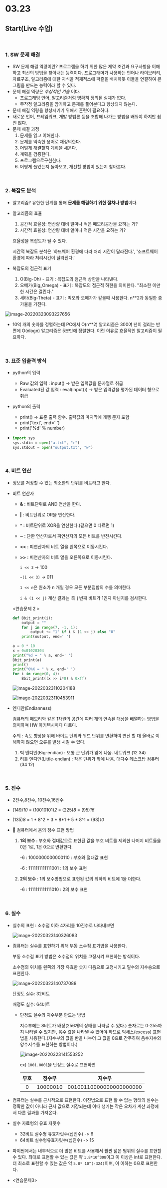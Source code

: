 # 03.23

## Start(Live 수업)

<br>

### 1. SW 문제 해결

* SW 문제 해결 역량이란? 프로그램을 하기 위한 많은 제약 조건과 요구사항을 이해하고 최선의 방법을 찾아내는 능력이다. 프로그래머가 사용하는 언어나 라이브러리, 자료구조, 알고리즘에 대한 지식을 적재적소에 퍼즐을 배치하듯 이들을 연결하여 큰 그림을 만드는 능력이라 할 수 있다. 
* 문제 해결 역량은 _추상적인 기술_ 이다.
  - 프로그래밍 언어, 알고리즘처럼 명확히 정의된 실체가 없다.
  - 무작정 알고리즘을 암기하고 문제를 풀어본다고 향상되지 않는다.
* 문제 해결 역량을 향상시키기 위해서 훈련이 필요하다. 
* 새로운 언어, 프레임워크, 개발 방법론 등을 조합해 나가는 방법을 배워야 하지만 쉽진 않다. 
* 문제 해결 과정
  1. 문제를 읽고 이해한다.
  2. 문제를 익숙한 용어로 재정의한다.
  3. 어덯게 해결할지 계획을 세운다.
  4. 계획을 검증한다.
  5. 프로그램으로구현한다.
  6. 어떻게 풀었는지 돌아보고, 개선할 방법이 있는지 찾아본다. 

<br>

### 2. 복잡도 분석

* 알고리즘? 유한한 단계를 통해 **문제를 해결하기 위한 절차나 방법**이다.

* 알고리즘의 효율

  1. 공간적 효율성: 연산량 대비 얼마나 적은 메모리공간을 요하는 가?
  2. 시간적 효율성: 연산량 대비 얼마나 적은 시간을 요하는 가?

  효율성을 복잡도가 될 수 있다. 

  시간적 복잡도 분석은 '하드웨어 환경에 다라 처리 시간이 달라진다.', '소프트웨어 환경에 따라 처리시간이 달라진다.'

* 복잡도의 점근적 표기

  1. O(Big-Oh) - 표기 : 복잡도의 점근적 상한을 나타낸다. 
  2. 오메가(Big_Omega) - 표기 : 복잡도의 점근적 하한을 의미한다. "최소한 이만한 시간은 걸린다."
  3. 세타(Big-Theta) - 표기 : 빅오와 오메가가 같을때 사용한다. n**2과 동일한 증가율을 가진다. 

![image-20220323093227656](0322_start.assets/image-20220323093227656.png)

* 10억 개의 숫자를 정렬하는데 PC에서  O(n**2) 알고리즘은 300여 년이 걸리는 반면에 O(nlogn) 알고리즘은 5분만에 정렬한다. 이런 이유로 효율적인 알고리즘이 필요하다.  



<br>

### 3. 표준 입출력 방식

* python의 입력
  * Raw 값의 입력 : input() -> 받은 입력값을 문자열로 취급
  * Evaluated된 값 입력 : eval(input()) -> 받은 입력값을 평가된 데이터 형으로 취급

* python의 출력

  * print() -> 표준 출력 함수. 출력값의 마지막에 개행 문자 포함
  * print('text', end=' ')
  * print('%d' % number)

* ```python
  import sys
  sys.stdin = open("a.txt", "r")
  sys.stdout = open("output.txt", "w")
  ```

<br>

### 4. 비트 연산

* 정보를 저장할 수 있는 최소한의 단위를 비트라고 한다. 

* 비트 연산자

  * **&** : 비트단위로 AND 연산을 한다.

  * **|** : 비트단위로 OR을 연산한다.

  * **^** : 비트단위로 XOR을 연산한다.(같으면 0 다르면 1)

  * **~** : 단한 연산자로서 피연산자의 모든 비트를 반전시킨다. 

  * **<<** : 피연산자의 비트 열을 왼쪽으로 이동시킨다.

  * **>>** : 피연산자의 비트 열을 오른쪽으로 이동시킨다.

    `i << 3` -> 100

    `~(i << 3)` -> 011

    `1 << n`은 원소가 n 개일 경우 모든 부분집합의 수를 의미한다.

    `i & (1 << j)` 계산 결과는 i의 j 번째 비트가 1인지 아닌지를 검사한다.  

  <연습문제 2 >

  ```python
  def Bbit_print(i):
      output = ""
      for j in range(7, -1, 1):
          output += "1" if i & (1 << j) else "0"
      print(output, end=' ')
      
  a = 0 * 10
  x = 0x01020304
  print("%d = " % a, end=' ')
  Bbit_print(a)
  print()
  print("0%X = " % x, end=' ')
  for i in range(0, 4):
      Bbit_print((x >> i*8) & 0xff)
  ```

  ![image-20220323110204188](0322_start.assets/image-20220323110204188.png)

  ![image-20220323110453911](0322_start.assets/image-20220323110453911.png)

* 엔디안(Endianness)

  컴퓨터의 메모리와 같은 1차원의 공간에 여러 개의 연속된 대상을 배열하는 방법을 의미하며 HW 아키텍처마다 다르다.

  주의 : 속도 향상을 위해 바이트 단위와 워드 단위를 변환하여 연산 할 대 올바로 이해하지 않으면 오류를 발생 시킬 수 있다. 

  1. 빅 엔디안(Big-endian) : 보통 큰 단위가 앞에 나옴. 네트워크 (12 34)
  2. 리틀 엔디안(Little-endian) : 작은 단위가 앞에 나옴. 대다수 데스크탑 컴퓨터 (34 12)

<br>

### 5. 진수

* 2진수,8진수, 10진수,16진수

* (149)_10_ = (10010101)_2_ = (225)_8_ = (95)_16_

* (135)_8_ = 1 * 8^2 + 3 * 8*1 + 5 * 8^1 = (93)_10_

* :red_circle: 컴퓨터에서 음의 정수 표현 방법

  1. **1의 보수** : 부호와 절대값으로 표현된 값을 부호 비트를 제외한 나머지 비트들을 0은 1로, 1은 0으로 변환한다. 

     -6 : 1000000000000110 : 부호와 절대값 표현

     -6 : 1111111111111001 : 1의 보수 표현

  2. **2의 보수** : 1의 보수방법으로 표현된 값의 최하위 비트에 1을 더한다.

     -6 : 1111111111111010 : 2의 보수 표현

<br>

### 6. 실수

* 실수의 표현 : 소수점 이하 4자리를 10진수로 나타내보면

  ![image-20220323140326083](0322_Start(Live).assets/image-20220323140326083.png)

* 컴퓨터는 실수를 표현하기 위해 부동 소수점 표기법을 사용한다.

  부동 소수점 표기 방법은 소수점의 위치를 고정시켜 표현하는 방식이다.

  소수점의 위치를 왼쪽의 가장 유효한 숫자 다음으로 고정시키고 밑수의 지수승으로 표현한다. 

  ![image-20220323140737088](0322_Start(Live).assets/image-20220323140737088.png)

  단정도 실수: 32비트

  배정도 실수: 64비트

  * 단정도 실수의 지수부분 만드는 방법

    지수부에는 8비트가 배정(256개의 상태를 나타낼 수 있다.)  숫자로는 0-255까지 나타낼 수 있지만, 음수 값을 나타낼 수 있어야 하므로 익세스(excess) 표현법을 사용한다.(지수부의 값을 반을 나누어 그 값을 0으로 간주하여 음수지수와 양수지수를 표현하는 방법이다.)

    ![image-20220323141553252](0322_Start(Live).assets/image-20220323141553252.png)

    ex) `1001.0001`을 단정도 실수로 표현하면 

    | 부호 |  정수부  |         지수부          |
    | :--: | :------: | :---------------------: |
    |  0   | 10000010 | 00100110000000000000000 |

* 컴퓨터는 실수를 근사적으로 표현한다. 이진법으로 표현 할 수 없는 형태의 실수는 정확한 값이 아니라 근사 값으로 저장되는데 이때 생기는 작은 오차가 계산 과정에서 다른 결과를 가져온다.

* 실수 자료형의 유효 자릿수

  * 32비트 실수형 유효자릿수(십진수) -> 6
  * 64비트 실수형유효자릿수(십진수) -> 15

* 파이썬에서는 내부적으로 더 많은 비트를 사용해서 훨씬 넓은 범위의 실수를 표현할 수 있다. 최대로 표현할 수 있는 값은 약 `1.8*10^308`이고 이 이상은 inf로 표현한다. 더 최소로 표현할 수 있는 값은 약 `5.0* 10^(-324)`이며, 이 이하는 0으로 표현한다.

* <연습문제3>

<br>
